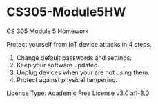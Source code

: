 # CS305-Module5HW
CS 305 Module 5 Homework

Protect yourself from IoT device attacks in 4 steps.
  1. Change default passwords and settings.
  2. Keep your software updated.
  3. Unplug devices when your are not using them.
  4. Protect against physical tampering.

License Type: Academic Free License v3.0 
              afl-3.0 
